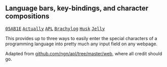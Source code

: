 ## Language bars, key-bindings, and character compositions
<a href="https://abrudz.github.io/lb/05ab1e"><kbd>05AB1E</kbd></a>
<a href="https://abrudz.github.io/lb/actually"><kbd>Actually</kbd></a>
<a href="https://abrudz.github.io/lb/apl"><kbd>APL</kbd></a>
<a href="https://abrudz.github.io/lb/brachylog"><kbd>Brachylog</kbd></a>
<a href="https://abrudz.github.io/lb/husk"><kbd>Husk</button></a>
<a href="https://abrudz.github.io/lb/jelly"><kbd>Jelly</kbd></a>

This provides up to three ways to easily enter the special characters of a programming language into pretty much any input field on any webpage.

Adapted from [github.com/ngn/apl/tree/master/web](https://github.com/ngn/apl/tree/master/web), where all credit should go.
